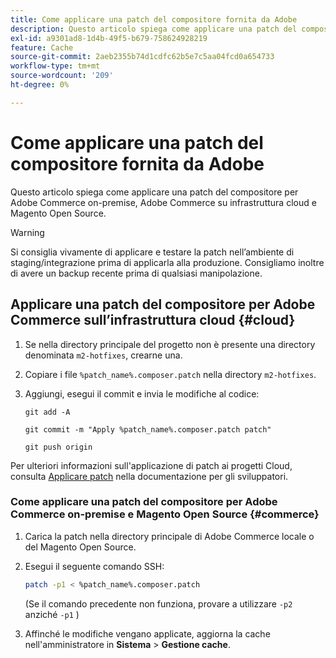 ```yaml
---
title: Come applicare una patch del compositore fornita da Adobe
description: Questo articolo spiega come applicare una patch del compositore per Adobe Commerce on-premise, Adobe Commerce su infrastruttura cloud e Magento Open Source.
exl-id: a9301ad8-1d4b-49f5-b679-758624928219
feature: Cache
source-git-commit: 2aeb2355b74d1cdfc62b5e7c5aa04fcd0a654733
workflow-type: tm+mt
source-wordcount: '209'
ht-degree: 0%

---
```


# Come applicare una patch del compositore fornita da Adobe

Questo articolo spiega come applicare una patch del compositore per Adobe Commerce on-premise, Adobe Commerce su infrastruttura cloud e Magento Open Source.

>[!WARNING]
>
>Si consiglia vivamente di applicare e testare la patch nell’ambiente di staging/integrazione prima di applicarla alla produzione. Consigliamo inoltre di avere un backup recente prima di qualsiasi manipolazione.

## Applicare una patch del compositore per Adobe Commerce sull’infrastruttura cloud {#cloud}

1. Se nella directory principale del progetto non è presente una directory denominata `m2-hotfixes`, crearne una.
1. Copiare i file `%patch_name%.composer.patch` nella directory `m2-hotfixes`.
1. Aggiungi, esegui il commit e invia le modifiche al codice:

   ```git
   git add -A
   ```

   ```git
   git commit -m "Apply %patch_name%.composer.patch patch"
   ```

   ```git
   git push origin
   ```

Per ulteriori informazioni sull&#39;applicazione di patch ai progetti Cloud, consulta [Applicare patch](https://experienceleague.adobe.com/en/docs/commerce-cloud-service/user-guide/develop/upgrade/apply-patches) nella documentazione per gli sviluppatori.

### Come applicare una patch del compositore per Adobe Commerce on-premise e Magento Open Source {#commerce}

1. Carica la patch nella directory principale di Adobe Commerce locale o del Magento Open Source.
1. Esegui il seguente comando SSH:

   ```bash
   patch -p1 < %patch_name%.composer.patch
   ```

   (Se il comando precedente non funziona, provare a utilizzare `-p2` anziché `-p1` )

1. Affinché le modifiche vengano applicate, aggiorna la cache nell&#39;amministratore in **Sistema** > **Gestione cache**.
